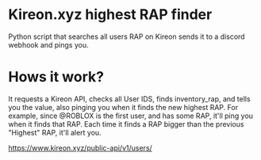 # Kireon.xyz highest RAP finder
Python script that searches all users RAP on Kireon sends it to a discord webhook and pings you.


# Hows it work?
It requests a Kireon API, checks all User IDS, finds inventory_rap, and tells you the value, also pinging you when it finds the new highest RAP.
For example, since @ROBLOX is the first user, and has some RAP, it'll ping you when it finds that RAP.
Each time it finds a RAP bigger than the previous "Highest" RAP, it'll alert you.

https://www.kireon.xyz/public-api/v1/users/

